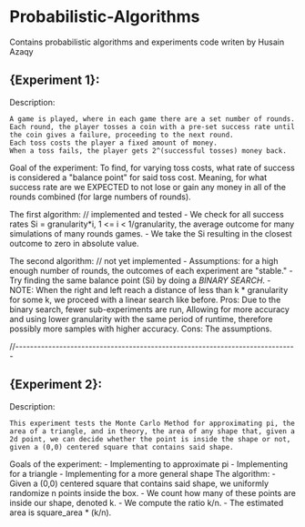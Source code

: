 # Probabilistic-Algorithms

Contains probabilistic algorithms and experiments code writen by Husain Azaqy

## {Experiment 1}:

Description:

    A game is played, where in each game there are a set number of rounds.
    Each round, the player tosses a coin with a pre-set success rate until the coin gives a failure, proceeding to the next round.
    Each toss costs the player a fixed amount of money.
    When a toss fails, the player gets 2^(successful tosses) money back.

Goal of the experiment:
To find, for varying toss costs, what rate of success is considered a "balance point" for said toss cost.
Meaning, for what success rate are we EXPECTED to not lose or gain any money in all of the rounds combined (for large numbers of rounds).

The first algorithm: // implemented and tested - We check for all success rates Si = granularity\*i, 1 <= i < 1/granularity, the average outcome for many simulations of many rounds games. - We take the Si resulting in the closest outcome to zero in absolute value.

The second algorithm: // not yet implemented - Assumptions: for a high enough number of rounds, the outcomes of each experiment are "stable." - Try finding the same balance point (Si) by doing a _BINARY SEARCH_. - NOTE: When the right and left reach a distance of less than k \* granularity for some k, we proceed with a linear search like before.
Pros: Due to the binary search, fewer sub-experiments are run,
Allowing for more accuracy and using lower granularity with the same period of runtime, therefore possibly more samples with higher accuracy.
Cons: The assumptions.

//-----------------------------------------------------------------------------

## {Experiment 2}:

Description:

    This experiment tests the Monte Carlo Method for approximating pi, the area of a triangle, and in theory, the area of any shape that, given a 2d point, we can decide whether the point is inside the shape or not, given a (0,0) centered square that contains said shape.

Goals of the experiment: - Implementing to approximate pi - Implementing for a triangle - Implementing for a more general shape
The algorithm: - Given a (0,0) centered square that contains said shape, we uniformly randomize n points inside the box. - We count how many of these points are inside our shape, denoted k. - We compute the ratio k/n. - The estimated area is square_area \* (k/n).
